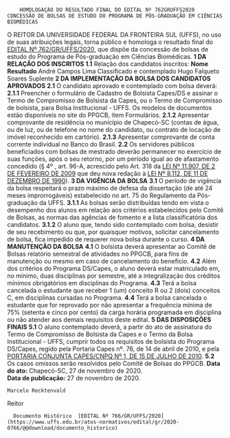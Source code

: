         HOMOLOGAÇÃO DO RESULTADO FINAL DO EDITAL Nº 762GRUFFS2020 CONCESSÃO DE BOLSAS DE ESTUDO DO PROGRAMA DE PÓS-GRADUAÇÃO EM CIÊNCIAS BIOMÉDICAS  

 O REITOR DA UNIVERSIDADE FEDERAL DA FRONTEIRA SUL (UFFS)[,](https://www.uffs.edu.br/atos-normativos/portaria/gr/2020-1017) no uso de suas atribuições legais[,](https://www.uffs.edu.br/atos-normativos/portaria/gr/2020-1017) torna público e homologa o resultado final do [EDITAL Nº 762/GR/UFFS/2020](https://www.uffs.edu.br/atos-normativos/edital/gr/2020-0762)[,](https://www.uffs.edu.br/atos-normativos/portaria/gr/2020-1017) que dispõe da concessão de bolsas de estudo do Programa de Pós-graduação em Ciências Biomédicas.  **1 DA RELAÇÃO DOS INSCRITOS** **1.1**  Relação dos candidatos inscritos:     **Nome**   **Resultado**     André Campos Lima   Classificado e contemplado     Hugo Falqueto Soares   Suplente      **2 DA IMPLEMENTAÇÃO DA BOLSA DOS CANDIDATOS APROVADOS** **2.1**  O candidato aprovado e contemplado com bolsa deverá: **2.1.1**  Preencher o formulário de Cadastro de Bolsista Capes/DS e assinar o Termo de Compromisso de Bolsista da Capes[,](https://www.uffs.edu.br/atos-normativos/portaria/gr/2020-1017) ou o Termo de Compromisso de bolsista[,](https://www.uffs.edu.br/atos-normativos/portaria/gr/2020-1017) para Bolsa Institucional - UFFS. Os modelos de documentos estão disponíveis no site do PPGCB[,](https://www.uffs.edu.br/atos-normativos/portaria/gr/2020-1017) item Formulários. **2.1.2**  Apresentar comprovante de residência no município de Chapecó-SC (contas de água[,](https://www.uffs.edu.br/atos-normativos/portaria/gr/2020-1017) ou de luz[,](https://www.uffs.edu.br/atos-normativos/portaria/gr/2020-1017) ou de telefone no nome do candidato[,](https://www.uffs.edu.br/atos-normativos/portaria/gr/2020-1017) ou contrato de locação de imóvel reconhecido em cartório). **2.1.3**  Apresentar comprovante de conta corrente individual no Banco do Brasil. **2.2**  Os servidores públicos beneficiados com bolsas de mestrado deverão permanecer no exercício de suas funções[,](https://www.uffs.edu.br/atos-normativos/portaria/gr/2020-1017) após o seu retorno[,](https://www.uffs.edu.br/atos-normativos/portaria/gr/2020-1017) por um período igual ao de afastamento concedido (§ 4º [,](https://www.uffs.edu.br/atos-normativos/portaria/gr/2020-1017) art. 96-A[,](https://www.uffs.edu.br/atos-normativos/portaria/gr/2020-1017) acrescido pelo Art. 318 da [LEI Nº 11.907, DE 2 DE FEVEREIRO DE 2009](http://www.planalto.gov.br/ccivil_03/_Ato2007-2010/2009/Lei/L11907.htm) que deu nova redação à [LEI Nº 8.112, DE 11 DE DEZEMBRO DE 1990](http://www.planalto.gov.br/ccivil_03/LEIS/L8112cons.htm)).  **3 DA VIGÊNCIA DA BOLSA** **3.1**  O período de vigência da bolsa respeitará o prazo máximo de defesa da dissertação (de até 24 meses improrrogáveis) estabelecido no art. 75 do Regulamento da Pós-graduação da UFFS. **3.1.1**  As bolsas serão distribuídas tendo em vista o desempenho dos alunos em relação aos critérios estabelecidos pelo Comitê de Bolsas[,](https://www.uffs.edu.br/atos-normativos/portaria/gr/2020-1017) as normas das agências de fomento e a lista classificatória dos candidatos. **3.1.2**  O aluno que[,](https://www.uffs.edu.br/atos-normativos/portaria/gr/2020-1017) tendo sido contemplado com bolsa[,](https://www.uffs.edu.br/atos-normativos/portaria/gr/2020-1017) desistir de seu recebimento ou que[,](https://www.uffs.edu.br/atos-normativos/portaria/gr/2020-1017) por quaisquer motivos[,](https://www.uffs.edu.br/atos-normativos/portaria/gr/2020-1017) solicitar cancelamento de bolsa[,](https://www.uffs.edu.br/atos-normativos/portaria/gr/2020-1017) fica impedido de requerer nova bolsa durante o curso.  **4 DA MANUTENÇÃO DA BOLSA** **4.1**  O bolsista deverá apresentar ao Comitê de Bolsas relatório semestral de atividades no PPGCB[,](https://www.uffs.edu.br/atos-normativos/portaria/gr/2020-1017) para fins de manutenção ou mesmo em caso de cancelamento do benefício. **4.2**  Além dos critérios do Programa DS/Capes[,](https://www.uffs.edu.br/atos-normativos/portaria/gr/2020-1017) o aluno deverá estar matriculado em[,](https://www.uffs.edu.br/atos-normativos/portaria/gr/2020-1017) no mínimo[,](https://www.uffs.edu.br/atos-normativos/portaria/gr/2020-1017) duas disciplinas por semestre[,](https://www.uffs.edu.br/atos-normativos/portaria/gr/2020-1017) até a integralização dos créditos mínimos obrigatórios em disciplinas do Programa. **4.3**  Terá a bolsa cancelada o estudante que receber 1 (um) conceito R ou 2 (dois) conceitos C[,](https://www.uffs.edu.br/atos-normativos/portaria/gr/2020-1017) em disciplinas cursadas no Programa. **4.4**  Terá a bolsa cancelada o estudante que for reprovado por não apresentar a frequência mínima de 75% (setenta e cinco por cento) da carga horária programada em disciplina ou não atender aos demais requisitos deste edital.  **5 DAS DISPOSIÇÕES FINAIS** **5.1**  O aluno contemplado deverá[,](https://www.uffs.edu.br/atos-normativos/portaria/gr/2020-1017) a partir do ato de assinatura do Termo de Compromisso de Bolsista da Capes e o Termo da Bolsa Institucional - UFFS[,](https://www.uffs.edu.br/atos-normativos/portaria/gr/2020-1017) cumprir todos os requisitos de bolsista do Programa DS/Capes[,](https://www.uffs.edu.br/atos-normativos/portaria/gr/2020-1017) regido pela Portaria Capes nº. 76[,](https://www.uffs.edu.br/atos-normativos/portaria/gr/2020-1017) de 14 de abril de 2010[,](https://www.uffs.edu.br/atos-normativos/portaria/gr/2020-1017) e pela [PORTARIA CONJUNTA CAPES/CNPQ Nº 1, DE 15 DE JULHO DE 2010](https://www.capes.gov.br/images/stories/download/legislacao/Portarias_conjuntas_n_1_e_2_Capes-CNPq_15-07-2010.pdf). **5.2**  Os casos omissos serão resolvidos pelo Comitê de Bolsas do PPGCB.      **Data do ato:** Chapecó-SC, 27 de novembro de 2020.   
 **Data de publicação:**  27 de novembro de 2020. 

    Marcelo Recktenvald   
 Reitor 

      Documento Histórico  [EDITAL Nº 766/GR/UFFS/2020](https://www.uffs.edu.br/atos-normativos/edital/gr/2020-0766/@@download/documento_historico)     
      